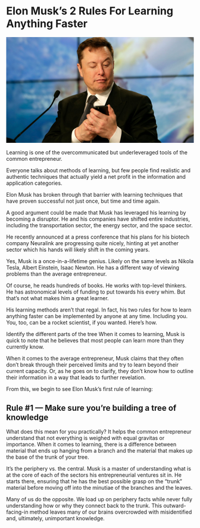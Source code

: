 # Elon Musk’s 2 Rules For Learning Anything Faster

![Branching](ilonmask.jpg)

Learning is one of the overcommunicated but underleveraged tools of the common entrepreneur.

Everyone talks about methods of learning, but few people find realistic and authentic techniques that actually yield a net profit in the information and application categories.

Elon Musk has broken through that barrier with learning techniques that have proven successful not just once, but time and time again.

A good argument could be made that Musk has leveraged his learning by becoming a disruptor. He and his companies have shifted entire industries, including the transportation sector, the energy sector, and the space sector.

He recently announced at a press conference that his plans for his biotech company Neuralink are progressing quite nicely, hinting at yet another sector which his hands will likely shift in the coming years.

Yes, Musk is a once-in-a-lifetime genius. Likely on the same levels as Nikola Tesla, Albert Einstein, Isaac Newton. He has a different way of viewing problems than the average entrepreneur.

Of course, he reads hundreds of books. He works with top-level thinkers. He has astronomical levels of funding to put towards his every whim. But that’s not what makes him a great learner.

His learning methods aren’t that regal. In fact, his two rules for how to learn anything faster can be implemented by anyone at any time. Including you.
You, too, can be a rocket scientist, if you wanted. Here’s how.

Identify the different parts of the tree
When it comes to learning, Musk is quick to note that he believes that most people can learn more than they currently know.

When it comes to the average entrepreneur, Musk claims that they often don’t break through their perceived limits and try to learn beyond their current capacity. Or, as he goes on to clarify, they don’t know how to outline their information in a way that leads to further revelation.

From this, we begin to see Elon Musk’s first rule of learning:

## Rule #1 — Make sure you’re building a tree of knowledge
What does this mean for you practically? It helps the common entrepreneur understand that not everything is weighed with equal gravitas or importance.
When it comes to learning, there is a difference between material that ends up hanging from a branch and the material that makes up the base of the trunk of your tree.

It’s the periphery vs. the central.
Musk is a master of understanding what is at the core of each of the sectors his entrepreneurial ventures sit in.
He starts there, ensuring that he has the best possible grasp on the “trunk” material before moving off into the minutiae of the branches and the leaves.

Many of us do the opposite. We load up on periphery facts while never fully understanding how or why they connect back to the trunk. This outward-facing-in method leaves many of our brains overcrowded with misidentified and, ultimately, unimportant knowledge.

